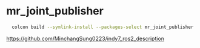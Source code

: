 # mr_joint_publisher
```bash
  colcon build --symlink-install --packages-select mr_joint_publisher
```



https://github.com/MinchangSung0223/indy7_ros2_description

